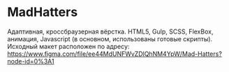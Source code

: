 # MadHatters
Адаптивная, кроссбраузерная вёрстка. 
HTML5, Gulp, SCSS, FlexBox, анимация, Javascript (в основном, использованы готовые скрипты).
Исходный макет расположен по адресу: https://www.figma.com/file/ee44MdUNFWvZDlQhNM4YpW/Mad-Hatters?node-id=0%3A1
